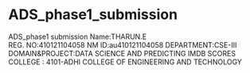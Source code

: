 # ADS_phase1_submission
ADS_phase1 submission
Name:THARUN.E<br>
REG. NO:410121104058
NM ID:au410121104058
DEPARTMENT:CSE-III
DOMAIN&PROJECT:DATA SCIENCE AND PREDICTING IMDB SCORES
COLLEGE : 4101-ADHI COLLEGE OF ENGINEERING AND TECHNOLOGY
